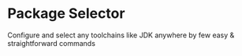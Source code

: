# Package Selector
Configure and select any toolchains like JDK anywhere by few easy & straightforward commands